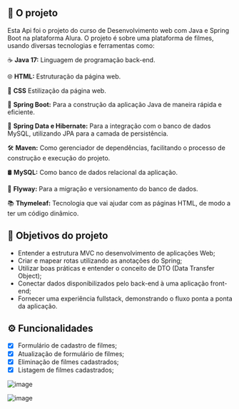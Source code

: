 ## 🔨 O projeto

Esta Api foi o projeto do curso de Desenvolvimento web com Java e Spring Boot na plataforma Alura.
O projeto é sobre uma plataforma de filmes, usando diversas tecnologias e ferramentas como:

☕️ **Java 17:** Linguagem de programação back-end.
  
🌐  **HTML:** Estruturação da página web.

🎨  **CSS** Estilização da página web.

🔵 **Spring Boot:** Para a construção da aplicação Java de maneira rápida e eficiente.

🔄 **Spring Data e Hibernate:** Para a integração com o banco de dados MySQL, utilizando JPA para a camada de persistência.

🛠️ **Maven:** Como gerenciador de dependências, facilitando o processo de construção e execução do projeto.

🛢️ **MySQL:** Como banco de dados relacional da aplicação.

📜 **Flyway:** Para a migração e versionamento do banco de dados.

📚 **Thymeleaf:** Tecnologia que vai ajudar com as páginas HTML, de modo a ter um código dinâmico.

## 🔨 Objetivos do projeto

- Entender a estrutura MVC no desenvolvimento de aplicações Web;
- Criar e mapear rotas utilizando as anotações do Spring;
- Utilizar boas práticas e entender o conceito de DTO (Data Transfer Object); 
- Conectar dados disponibilizados pelo back-end à uma aplicação front-end;
- Fornecer uma experiência fullstack, demonstrando o fluxo ponta a ponta da aplicação.

## ⚙️ Funcionalidades

- [x] Formulário de cadastro de filmes;
- [x] Atualização de formulário de filmes;
- [x] Eliminação de filmes cadastrados;
- [x] Listagem de filmes cadastrados;

![image](https://github.com/AmericoRelvas/plataforma-de-filmes/assets/112661393/ee79ef1f-c630-45e0-81ff-7a9237878a67)

![image](https://github.com/AmericoRelvas/plataforma-de-filmes/assets/112661393/2cd623b9-811c-4cd5-b76f-fc23a0502e72)

